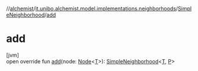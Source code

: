 //[alchemist](../../../index.md)/[it.unibo.alchemist.model.implementations.neighborhoods](../index.md)/[SimpleNeighborhood](index.md)/[add](add.md)

# add

[jvm]\
open override fun [add](add.md)(node: [Node](../../it.unibo.alchemist.model.interfaces/-node/index.md)<[T](index.md)>): [SimpleNeighborhood](index.md)<[T](index.md), [P](index.md)>
